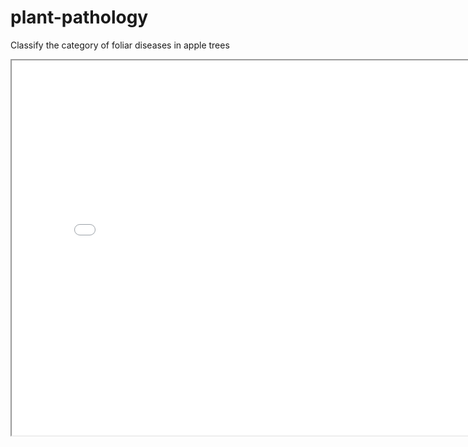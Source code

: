 # plant-pathology
Classify the category of foliar diseases in apple trees
<iframe src="baozhg/plant_pathology/run-krgq96l9-history:v0" width="800" height="600"></iframe>
